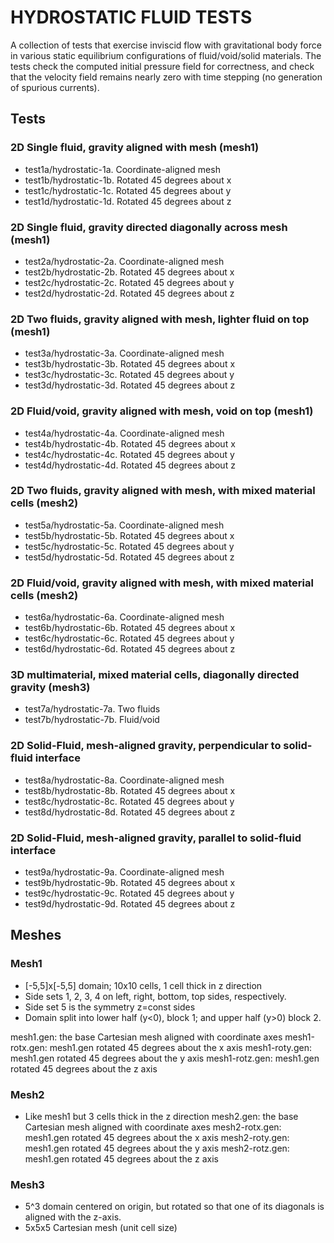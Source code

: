 HYDROSTATIC FLUID TESTS
=======================

A collection of tests that exercise inviscid flow with gravitational body force
in various static equilibrium configurations of fluid/void/solid materials. The
tests check the computed initial pressure field for correctness, and check that
the velocity field remains nearly zero with time stepping (no generation of
spurious currents).

Tests
-----

### 2D Single fluid, gravity aligned with mesh (mesh1)
* test1a/hydrostatic-1a. Coordinate-aligned mesh
* test1b/hydrostatic-1b. Rotated 45 degrees about x
* test1c/hydrostatic-1c. Rotated 45 degrees about y
* test1d/hydrostatic-1d. Rotated 45 degrees about z

### 2D Single fluid, gravity directed diagonally across mesh (mesh1)
* test2a/hydrostatic-2a. Coordinate-aligned mesh
* test2b/hydrostatic-2b. Rotated 45 degrees about x
* test2c/hydrostatic-2c. Rotated 45 degrees about y
* test2d/hydrostatic-2d. Rotated 45 degrees about z

### 2D Two fluids, gravity aligned with mesh, lighter fluid on top (mesh1)
* test3a/hydrostatic-3a. Coordinate-aligned mesh
* test3b/hydrostatic-3b. Rotated 45 degrees about x
* test3c/hydrostatic-3c. Rotated 45 degrees about y
* test3d/hydrostatic-3d. Rotated 45 degrees about z

### 2D Fluid/void, gravity aligned with mesh, void on top (mesh1)
* test4a/hydrostatic-4a. Coordinate-aligned mesh
* test4b/hydrostatic-4b. Rotated 45 degrees about x
* test4c/hydrostatic-4c. Rotated 45 degrees about y
* test4d/hydrostatic-4d. Rotated 45 degrees about z

### 2D Two fluids, gravity aligned with mesh, with mixed material cells (mesh2)
* test5a/hydrostatic-5a. Coordinate-aligned mesh
* test5b/hydrostatic-5b. Rotated 45 degrees about x
* test5c/hydrostatic-5c. Rotated 45 degrees about y
* test5d/hydrostatic-5d. Rotated 45 degrees about z

### 2D Fluid/void, gravity aligned with mesh, with mixed material cells (mesh2)
* test6a/hydrostatic-6a. Coordinate-aligned mesh
* test6b/hydrostatic-6b. Rotated 45 degrees about x
* test6c/hydrostatic-6c. Rotated 45 degrees about y
* test6d/hydrostatic-6d. Rotated 45 degrees about z

### 3D multimaterial, mixed material cells, diagonally directed gravity (mesh3)
* test7a/hydrostatic-7a. Two fluids
* test7b/hydrostatic-7b. Fluid/void

### 2D Solid-Fluid, mesh-aligned gravity, perpendicular to solid-fluid interface
* test8a/hydrostatic-8a. Coordinate-aligned mesh
* test8b/hydrostatic-8b. Rotated 45 degrees about x
* test8c/hydrostatic-8c. Rotated 45 degrees about y
* test8d/hydrostatic-8d. Rotated 45 degrees about z

### 2D Solid-Fluid, mesh-aligned gravity, parallel to solid-fluid interface
* test9a/hydrostatic-9a. Coordinate-aligned mesh
* test9b/hydrostatic-9b. Rotated 45 degrees about x
* test9c/hydrostatic-9c. Rotated 45 degrees about y
* test9d/hydrostatic-9d. Rotated 45 degrees about z

Meshes
------

### Mesh1
* [-5,5]x[-5,5] domain; 10x10 cells, 1 cell thick in z direction
* Side sets 1, 2, 3, 4 on left, right, bottom, top sides, respectively.
* Side set 5 is the symmetry z=const sides
* Domain split into lower half (y<0), block 1; and upper half (y>0) block 2.

mesh1.gen: the base Cartesian mesh aligned with coordinate axes
mesh1-rotx.gen: mesh1.gen rotated 45 degrees about the x axis
mesh1-roty.gen: mesh1.gen rotated 45 degrees about the y axis
mesh1-rotz.gen: mesh1.gen rotated 45 degrees about the z axis

### Mesh2
* Like mesh1 but 3 cells thick in the z direction
mesh2.gen: the base Cartesian mesh aligned with coordinate axes
mesh2-rotx.gen: mesh1.gen rotated 45 degrees about the x axis
mesh2-roty.gen: mesh1.gen rotated 45 degrees about the y axis
mesh2-rotz.gen: mesh1.gen rotated 45 degrees about the z axis

### Mesh3
* 5^3 domain centered on origin, but rotated so that one of its diagonals is
  aligned with the z-axis.
* 5x5x5 Cartesian mesh (unit cell size)
